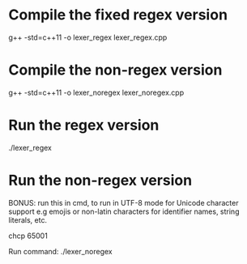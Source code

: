 # Compile the fixed regex version
g++ -std=c++11 -o lexer_regex lexer_regex.cpp

# Compile the non-regex version
g++ -std=c++11 -o lexer_noregex lexer_noregex.cpp

# Run the regex version
./lexer_regex

# Run the non-regex version
BONUS:
run this in cmd, to run in UTF-8 mode for Unicode character support e.g emojis or non-latin characters for identifier names, string literals, etc.

chcp 65001

Run command:
./lexer_noregex
